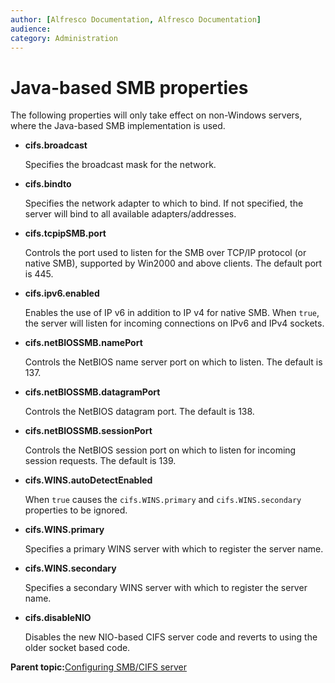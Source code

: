```yaml
---
author: [Alfresco Documentation, Alfresco Documentation]
audience: 
category: Administration
---
```


# Java-based SMB properties

The following properties will only take effect on non-Windows servers, where the Java-based SMB implementation is used.

-   **cifs.broadcast**

    Specifies the broadcast mask for the network.

-   **cifs.bindto**

    Specifies the network adapter to which to bind. If not specified, the server will bind to all available adapters/addresses.

-   **cifs.tcpipSMB.port**

    Controls the port used to listen for the SMB over TCP/IP protocol \(or native SMB\), supported by Win2000 and above clients. The default port is 445.

-   **cifs.ipv6.enabled**

    Enables the use of IP v6 in addition to IP v4 for native SMB. When `true`, the server will listen for incoming connections on IPv6 and IPv4 sockets.

-   **cifs.netBIOSSMB.namePort**

    Controls the NetBIOS name server port on which to listen. The default is 137.

-   **cifs.netBIOSSMB.datagramPort**

    Controls the NetBIOS datagram port. The default is 138.

-   **cifs.netBIOSSMB.sessionPort**

    Controls the NetBIOS session port on which to listen for incoming session requests. The default is 139.

-   **cifs.WINS.autoDetectEnabled**

    When `true` causes the `cifs.WINS.primary` and `cifs.WINS.secondary` properties to be ignored.

-   **cifs.WINS.primary**

    Specifies a primary WINS server with which to register the server name.

-   **cifs.WINS.secondary**

    Specifies a secondary WINS server with which to register the server name.

-   **cifs.disableNIO**

    Disables the new NIO-based CIFS server code and reverts to using the older socket based code.


**Parent topic:**[Configuring SMB/CIFS server](../concepts/fileserv-subsystem-CIFS.md)

